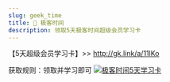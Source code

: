 ```yaml
---
slug: geek_time
title: 🎁 极客时间
description: 领取5天极客时间超级会员学习卡
---
```


【5天超级会员学习卡】>> http://gk.link/a/11lKo

获取规则：领取并学习即可
[![极客时间5天学习卡](/img/promote/geektime-5day-vip.jpg)](http://gk.link/a/11lKo)
